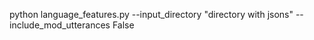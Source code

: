 python language_features.py --input_directory "directory with jsons" --include_mod_utterances False
				               



